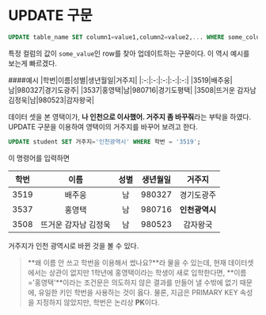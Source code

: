# UPDATE 구문

```sql
UPDATE table_name SET column1=value1,column2=value2,... WHERE some_column=some_value;
```

특정 컬럼의 값이 `some_value`인 row를 찾아 업데이트하는 구문이다. 이 역시 예시를 보는게 빠르겠다.

####예시
|학번|이름|성별|생년월일|거주지|
|:-:|:-:|:-:|:-:|:-:|
|3519|배주웅|남|980327|경기도광주|
|3537|홍영택|남|980716|경기도평택|
|3508|뜨거운 감자남 김정욱|남|980523|감자왕국|

데이터 셋을 본 영택이가, **나 인천으로 이사했어. 거주지 좀 바꾸줘**라는 부탁을 하였다. UPDATE 구문을 이용하여 영택이의 거주지를 바꾸어 보려고 한다. 

```sql
UPDATE student SET 거주지='인천광역시' WHERE 학번 = '3519';
```

이 명령어를 입력하면 

|학번|이름|성별|생년월일|거주지|
|:-:|:-:|:-:|:-:|:-:|
|3519|배주웅|남|980327|경기도광주|
|3537|홍영택|남|980716|**인천광역시**|
|3508|뜨거운 감자남 김정욱|남|980523|감자왕국|

거주지가 인천 광역시로 바뀐 것을 볼 수 있다.

>**왜 이름 안 쓰고 학번을 이용해서 썼나요?**라 물을 수 있는데, 현재 데이터셋에서는 상관이 없지만 1학년에 홍영택이라는 학생이 새로 입학한다면, **이름='홍영택'**이라는 조건문은 의도하지 않은 결과를 만들어 낼 수밖에 없기 때문에, 유일한 키인 학번을 사용하는 것이 옳다. 물론, 지금은 PRIMARY KEY 속성을 지정하지 않았지만, 학번은 논리상 **PK**이다. 